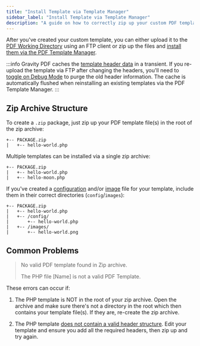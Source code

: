 ```yaml
---
title: "Install Template via Template Manager"
sidebar_label: "Install Template via Template Manager"
description: "A guide on how to correctly zip up your custom PDF template so it can be installed via the PDF Template Manager. Your zip can contain a single PHP template, or multiple templates."
---
```


After you've created your custom template, you can either upload it to the [PDF Working Directory](first-custom-pdf.md#pdf-working-directory) using an FTP client or zip up the files and [install them via the PDF Template Manager](../users/pdf-template-manager.md#install).

:::info
Gravity PDF caches the [template header data](first-custom-pdf.md#template-structure) in a transient. If you re-upload the template via FTP after changing the headers, you'll need to [toggle on Debug Mode](../users/global-settings.md#debug-mode) to purge the old header information. The cache is automatically flushed when reinstalling an existing templates via the PDF Template Manager.
:::

## Zip Archive Structure

To create a `.zip` package, just zip up your PDF template file(s) in the root of the zip archive:

```text
+-- PACKAGE.zip
|   +-- hello-world.php
```

Multiple templates can be installed via a single zip archive:

```text
+-- PACKAGE.zip
|   +-- hello-world.php
|   +-- hello-moon.php
```

If you've created a [configuration](template-configuration-and-image.md) and/or [image](template-preview-image.md) file for your template, include them in their correct directories (`config`/`images`):

```text
+-- PACKAGE.zip
|   +-- hello-world.php
|   +-- /config/
|       +-- hello-world.php
|   +-- /images/
|       +-- hello-world.png
```

## Common Problems

> No valid PDF template found in Zip archive.
>
> The PHP file [Name] is not a valid PDF Template.

These errors can occur if:

1. The PHP template is NOT in the root of your zip archive. Open the archive and make sure there's not a directory in the root which then contains your template file(s). If they are, re-create the zip archive.

2. The PHP template [does not contain a valid header structure](first-custom-pdf.md#template-structure). Edit your template and ensure you add all the required headers, then zip up and try again.

